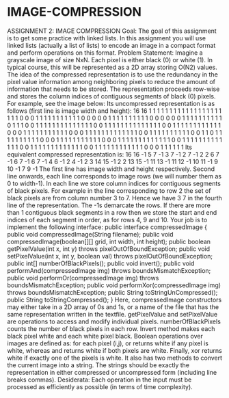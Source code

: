 # IMAGE-COMPRESSION
ASSIGNMENT 2: IMAGE COMPRESSION    Goal: The goal of this assignment is to get some practice with linked lists. In this assignment you will use linked lists (actually a list of lists) to encode an image in a compact format and perform operations on this format.     Problem Statement: Imagine a grayscale image of size NxN. Each pixel is either black (0) or white (1). In typical course, this will be represented as a 2D array storing O(N2) values. The idea of the compressed representation is to use the redundancy in the pixel value information among neighboring pixels to reduce the amount of information that needs to be stored. The representation proceeds row-wise and stores the column indices of contiguous segments of black (0) pixels. For example, see the image below:                                    Its uncompressed representation is as follows (first line is image width and height):  16 16  1 1 1 1 1 1 1 1 1 1 1 1 1 1 1 1  1 1 1 1 1 0 0 0 1 1 1 1 1 1 1 1  1 1 1 0 0 0 0 0 1 1 1 1 1 1 1 1  1 1 0 0 0 0 0 0 1 1 1 1 1 1 1 1  1 1 0 1 1 1 0 0 1 1 1 1 1 1 1 1  1 1 1 1 1 1 0 0 1 1 1 1 1 1 1 1 1 1 1 1 1 1 0 0 1 1 1 1 1 1 1 1  1 1 1 1 0 0 0 1 1 1 1 1 1 1 1 1  1 1 0 0 0 1 1 1 1 1 1 1 1 1 1 1  1 1 0 0 1 1 1 1 1 1 1 1 1 1 0 0  1 1 0 1 1 1 1 1 1 1 1 1 1 0 0 0  1 1 1 1 1 1 1 1 1 1 1 0 0 0 1 1  1 1 1 1 1 1 1 1 1 1 1 0 0 1 1 1  1 1 1 1 1 1 1 1 1 1 0 0 1 1 1 1  1 1 1 1 1 1 1 1 1 0 0 1 1 1 1 1  1 1 1 1 1 1 1 0 0 0 1 1 1 1 1 1    Its equivalent compressed representation is:      16 16  -1      5 7 -1      3 7 -1      2 7 -1      2 2 6 7 -1      6 7 -1      6 7 -1      4 6 -1      2 4 -1      2 3 14 15 -1      2 2 13 15 -1      11 13 -1      11 12 -1      10 11 -1      9 10 -1      7 9 -1 The first line has image width and height respectively. Second line onwards, each line corresponds to image rows (we will number them as 0 to width-1). In each line we store column indices for contiguous segments of black pixels. For example in the line corresponding to row 2 the set of black pixels are from column number 3 to 7. Hence we have 3 7 in the fourth line of the representation. The -1s demarcate the rows. If there are more than 1 contiguous black segments in a row then we store the start and end indices of each segment in order, as for rows 4, 9 and 10.  Your job is to implement the following interface:  public interface compressedImage {  public void compressedImage(String filename);  public void compressedImage(boolean[][] grid, int width, int height);  public boolean getPixelValue(int x, int y) throws pixelOutOfBoundException;  public void setPixelValue(int x, int y, boolean val) throws pixelOutOfBoundException;  public int[] numberOfBlackPixels();  public void invert();  public void performAnd(compressedImage img) throws boundsMismatchException;  public void performOr(compressedImage img) throws boundsMismatchException;  public void performXor(compressedImage img) throws boundsMismatchException;  public String toStringUnCompressed();  public String toStringCompressed();  }  Here, compressedImage constructors may either take in a 2D array of 0s and 1s, or a name of the file that has the same representation written in the textfile. getPixelValue and setPixelValue are operations to access and modify individual pixels. numberOfBlackPixels counts the number of black pixels in each row. Invert method makes each black pixel white and each white pixel black. Boolean operations over images are defined as: for each pixel (i,j), or returns white if any pixel is white, whereas and returns white if both pixels are white. Finally, xor returns white if exactly one of the pixels is white. It also has two methods to convert the current image into a string. The strings should be exactly the representation in either compressed or uncompressed form (including line breaks commas).  Desiderata: Each operation in the input must be processed as efficiently as possible (in terms of time complexity).
